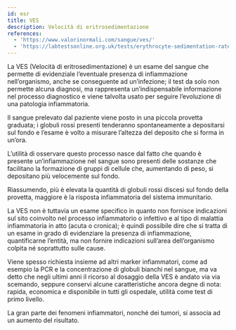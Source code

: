 ```yaml
---
id: esr
title: VES
description: Velocità di eritrosedimentazione
references:
  - 'https://www.valorinormali.com/sangue/ves/'
  - 'https://labtestsonline.org.uk/tests/erythrocyte-sedimentation-rate-esr'
---
```

La VES (Velocità di eritrosedimentazione) è un esame del sangue che permette di evidenziale l’eventuale presenza di infiammazione nell’organismo, anche se conseguente ad un’infezione; il test da solo non permette alcuna diagnosi, ma rappresenta un’indispensabile informazione nel processo diagnostico e viene talvolta usato per seguire l’evoluzione di una patologia infiammatoria.

Il sangue prelevato dal paziente viene posto in una piccola provetta graduata; i globuli rossi presenti tenderanno spontaneamente a depositarsi sul fondo e l’esame è volto a misurare l’altezza del deposito che si forma in un’ora.

L’utilità di osservare questo processo nasce dal fatto che quando è presente un’infiammazione nel sangue sono presenti delle sostanze che facilitano la formazione di gruppi di cellule che, aumentando di peso, si depositano più velocemente sul fondo.

Riassumendo, più è elevata la quantità di globuli rossi discesi sul fondo della provetta, maggiore è la risposta infiammatoria del sistema immunitario.

La VES non è tuttavia un esame specifico in quanto non fornisce indicazioni sul sito coinvolto nel processo infiammatorio o infettivo e al tipo di malattia infiammatoria in atto (acuta o cronica); è quindi possibile dire che si tratta di un esame in grado di evidenziare la presenza di infiammazione,
quantificarne l’entità, ma non fornire indicazioni sull’area dell’organismo colpita né soprattutto sulle cause.

Viene spesso richiesta insieme ad altri marker infiammatori, come ad esempio la PCR e la concentrazione di globuli bianchi nel sangue, ma va detto che negli ultimi anni il ricorso al dosaggio della VES è andato via via scemando, seppure conservi alcune caratteristiche ancora degne di nota: rapida, economica e disponibile in tutti gli ospedale,
utilità come test di primo livello.

La gran parte dei fenomeni infiammatori, nonché dei tumori, si associa ad un aumento del risultato.
